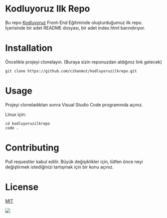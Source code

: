 # Kodluyoruz Ilk Repo

Bu repo [Kodluyoruz](https://app.patika.dev/egitimler/frontend-web-development-patikasi) Front-End Eğitiminde oluşturduğumuz ilk repo. İçerisinde bir adet README dosyası, bir adet  index.html barındırıyor.


# Installation
Öncelikle projeyi clonelayın. (Buraya sizin reponuzdan aldığınız link gelecek)

```
git clone https://github.com/cihanmut/kodluyoruzilkrepo.git
```

# Usage
Projeyi cloneladıktan sonra Visual Studio Code programında açınız.

Linux için:
```
cd kodluyoruzilkrepo
code .
```

# Contributing
Pull requestler kabul edilir. Büyük değişiklikler için, lütfen önce neyi değiştirmek istediğinizi tartışmak için bir konu açınız.

# License
[MIT](https://opensource.org/licenses/MIT)

![](https://www.digitaltalks.org/wp-content/uploads/2018/01/kodluyoruz-1132x670.jpg)